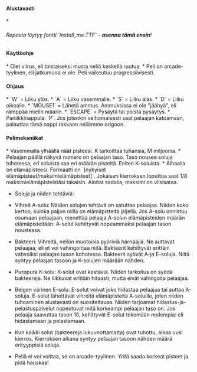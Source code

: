 <h4>Alustavasti</h4>
* <h6>Reposta löytyy fontti `install_me.TTF` -  <b>asenna tämä ensin</b>!</h6>

<h4>Käyttöohje</h4>
* Olet viirus, eli toistaiseksi musta neliö keskellä ruutua.
* Peli on arcade-tyylinen, eli jatkumuoa ei ole. Peli vaikeutuu progressiivisesti.
<h4>Ohjaus</h4>
* `W` = Liiku ylös.
* `A` = Liiku vasemmalle.
* `S` = Liiku alas.
* `D` = Liiku oikealle.
* `MOUSE1` = Lähetä ammus. Ammuksissa ei ole "jäähyä", eli rämppää mielin määrin.
* `ESCAPE` = Pysäytä tai poista pysäytys.
* Paniikkinappula: `P`. Jos jotenkin velhomaisesti saat pelaajan katoamaan, palauttaa tämä nappi rakkaan neliömme origoon.
<h4>Pelimekaniikat</h4>
* Vasemmalla ylhäällä näät pisteesi. K tarkoittaa tuhansia, M miljoonia.
* Pelaajan päällä näkyvä numero on pelaajan taso. Taso nousee soluja tuhotessa, eri soluista saa eri määrän pisteitä. Eniten K-soluista.
* Alhaalla on elämäpisteesi. Formaatti on `[nykyiset elämäpisteet/maksimielämäpisteet]`. Jokaisen kierroksen loputtua saat
1/8 maksimielämäpisteistäsi takaisin. Aloitat sadalla, maksimi on viisisataa.

* Soluja ja niiden tehtäviä:
 * Vihreä A-solu: Näiden solujen tehtävä on satuttaa pelaajaa. Niiden koko kertoo, kuinka paljon niillä on elämäpisteitä jäljellä.
 Jos A-solu onnistuu osumaan pelaajaan, menettää pelaaja A-solun elämäpisteiden määrän elämäpisteitään. A-solut kehittyvät nopeammaksi
 pelaajan tason noustessa.
 * Bakteeri: Vihreitä, neliön muotoisia pyöriviä härnääjiä. Ne auttavat pelaajaa, eli et voi vahingoittaa niitä. Bakteerit kehittyvät
 erittäin vahvoiksi pelaajan tason kohotessa. Bakteerit syövät A-ja E-soluja. Niitä syntyy pelaajan tasoon ja K-solujen määrään nähden.
 * Purppura K-solu: K-solut ovat kestäviä. Niiden tarkoitus on syödä bakteereja. Ne liikkuvat erittäin hitaasti, mutta eivät vahingoita pelaajaa.
 * Beigen värinen E-solu: E-solut voivat joko hidastaa pelaajaa tai auttaa A-soluja. E-solut lähettävät vihreitä elämäpisteitä A-soluille,
 joten niiden tuhoaminen alustavasti on suositeltavaa. Niiden tarjoamat hidastus-ja-pelastuspalvelut nopeutuvat mitä korkeampi pelaajan taso on.
 Jos pelaaja saavuttaa tason 10, kehittyvät E-solut tekemään molempia: eli hidastamaan ja pelastamaan.
 
 * Kun kaikki solut (bakteereja lukuunottamatta) ovat tuhottu, alkaa uusi kierros. Kierroksen aikana syntyy pelaajan tasoon nähden määrä
 erityyppisiä soluja.
 
* Peliä ei voi voittaa, se on arcade-tyylinen. Yritä saada korkeat pisteet ja pidä hauskaa!
